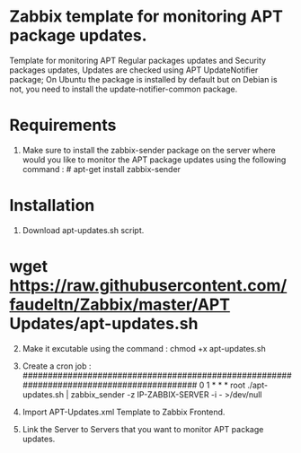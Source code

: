# Zabbix template for monitoring APT package updates.

Template for monitoring APT Regular packages updates and Security packages updates, Updates are checked using APT UpdateNotifier package; On Ubuntu the package is installed by default but on Debian is not, you need to install the update-notifier-common package. 

# Requirements

1. Make sure to install the zabbix-sender package on the server where would you like to monitor the APT package updates using the following command : # apt-get install zabbix-sender

# Installation

1. Download apt-updates.sh script.
# wget https://raw.githubusercontent.com/faudeltn/Zabbix/master/APT Updates/apt-updates.sh
2. Make it excutable using the command : chmod +x apt-updates.sh
3. Create a cron job :
#########################################################################################
  0 1 * * * root ./apt-updates.sh | zabbix_sender -z IP-ZABBIX-SERVER -i - >/dev/null

4. Import APT-Updates.xml Template to Zabbix Frontend.
5. Link the Server to Servers that you want to monitor APT package updates.
